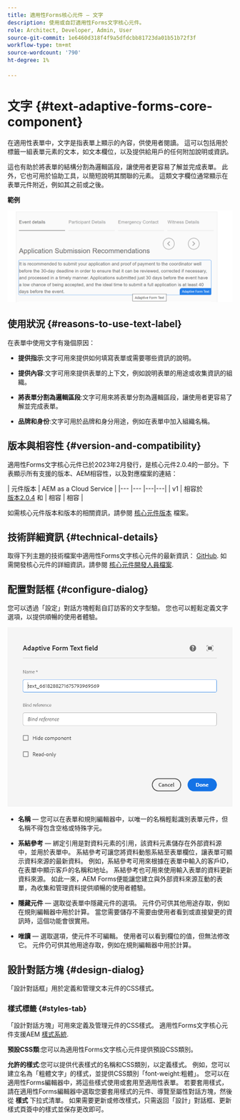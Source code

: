 ```yaml
---
title: 適用性Forms核心元件 — 文字
description: 使用或自訂適用性Forms文字核心元件。
role: Architect, Developer, Admin, User
source-git-commit: 1e6460d318f4f9a5dfdcbb81723da01b51b72f3f
workflow-type: tm+mt
source-wordcount: '790'
ht-degree: 1%

---
```



# 文字 {#text-adaptive-forms-core-component}

在適用性表單中，文字是指表單上顯示的內容，供使用者閱讀。 這可以包括用於標籤一組表單元素的文本，如文本欄位，以及提供給用戶的任何附加說明或資訊。

這也有助於將表單的結構分割為邏輯區段，讓使用者更容易了解並完成表單。 此外，它也可用於協助工具，以簡短說明其關聯的元素。 這類文字欄位通常顯示在表單元件附近，例如其之前或之後。

**範例**

![](/help/adaptive-forms/assets/text.png)

## 使用狀況 {#reasons-to-use-text-label}

在表單中使用文字有幾個原因：

* **提供指示**:文字可用來提供如何填寫表單或需要哪些資訊的說明。

* **提供內容**:文字可用來提供表單的上下文，例如說明表單的用途或收集資訊的組織。

* **將表單分割為邏輯區段**:文字可用來將表單分割為邏輯區段，讓使用者更容易了解並完成表單。

* **品牌和身份**:文字可用於品牌和身分用途，例如在表單中加入組織名稱。

## 版本與相容性 {#version-and-compatibility}

適用性Forms文字核心元件已於2023年2月發行，是核心元件2.0.4的一部分。下表顯示所有支援的版本、AEM相容性，以及對應檔案的連結：

| 元件版本 | AEM as a Cloud Service  |
|--- |--- |---|---|
| v1 | 相容於<br>[版本2.0.4](/help/versions.md) 和 | 相容 | 相容 |

如需核心元件版本和版本的相關資訊，請參閱 [核心元件版本](/help/versions.md) 檔案。

<!-- ## Sample Component Output {#sample-component-output}

To experience the Accordion Component as well as see examples of its configuration options as well as HTML and JSON output, visit the [Component Library](https://adobe.com/go/aem_cmp_library_accordion). -->

## 技術詳細資訊 {#technical-details}

取得下列主題的技術檔案中適用性Forms文字核心元件的最新資訊： [GitHub](https://github.com/adobe/aem-core-forms-components/tree/master/ui.af.apps/src/main/content/jcr_root/apps/core/fd/components/form/text/v1/text). 如需開發核心元件的詳細資訊，請參閱 [核心元件開發人員檔案](/help/developing/overview.md).

## 配置對話框 {#configure-dialog}

您可以透過「設定」對話方塊輕鬆自訂訪客的文字型驗。 您也可以輕鬆定義文字選項，以提供順暢的使用者體驗。

![基本標籤](/help/adaptive-forms/assets/text_properties.png)

* **名稱**  — 您可以在表單和規則編輯器中，以唯一的名稱輕鬆識別表單元件，但名稱不得包含空格或特殊字元。

* **系結參考**  — 綁定引用是對資料元素的引用，該資料元素儲存在外部資料源中，並用於表單中。 系結參考可讓您將資料動態系結至表單欄位，讓表單可顯示資料來源的最新資料。 例如，系結參考可用來根據在表單中輸入的客戶ID，在表單中顯示客戶的名稱和地址。 系結參考也可用來使用輸入表單的資料更新資料來源。 如此一來，AEM Forms便能讓您建立與外部資料來源互動的表單，為收集和管理資料提供順暢的使用者體驗。
* **隱藏元件**  — 選取從表單中隱藏元件的選項。 元件仍可供其他用途存取，例如在規則編輯器中用於計算。 當您需要儲存不需要由使用者看到或直接變更的資訊時，這個功能會很實用。
* **唯讀**  — 選取選項，使元件不可編輯。 使用者可以看到欄位的值，但無法修改它。 元件仍可供其他用途存取，例如在規則編輯器中用於計算。


## 設計對話方塊 {#design-dialog}

「設計對話框」用於定義和管理文本元件的CSS樣式。


### 樣式標籤 {#styles-tab}

「設計對話方塊」可用來定義及管理元件的CSS樣式。 適用性Forms文字核心元件支援AEM [樣式系統](/help/get-started/authoring.md#component-styling).

**預設CSS類**:您可以為適用性Forms文字核心元件提供預設CSS類別。

**允許的樣式**:您可以提供代表樣式的名稱和CSS類別，以定義樣式。 例如，您可以建立名為「粗體文字」的樣式，並提供CSS類別「font-weight:粗體」。 您可以在適用性Forms編輯器中，將這些樣式使用或套用至適用性表單。 若要套用樣式，請在適用性Forms編輯器中選取您要套用樣式的元件、導覽至屬性對話方塊，然後從 **樣式** 下拉式清單。 如果需要更新或修改樣式，只需返回「設計」對話框、更新樣式頁簽中的樣式並保存更改即可。
